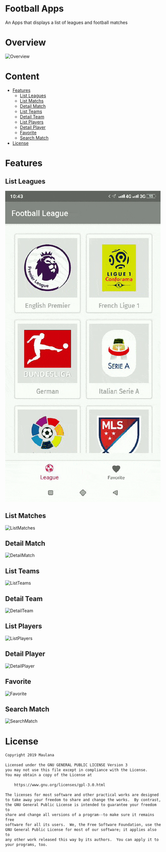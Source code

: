 # Football Apps
An Apps  that displays a list of leagues and football matches

# Overview

![Overview](https://drive.google.com/open?id=1b4ph1BXpz3cELpBEelAnP75M1MfMDOeU)

# Content

- [Features](#features)
    - [List Leagues](#list-league)
    - [List Matchs](#list-match)
    - [Detail Match](#detail-match)
    - [List Teams](#list-team)
    - [Detail Team](#detail-team)
    - [List Players](#list-player)
    - [Detail Player](#detail-player)
    - [Favorite](#favorite)
    - [Search Match](#search-match)
- [License](#license)

# Features

## List Leagues

![ListLeagues](https://github.com/maulanarasoky/Football-League-Final-Project/blob/master/images/List%20League.gif)

## List Matches

![ListMatches](https://github.com/maulanarasoky/Football-League-Final-Project/blob/master/images/List%20Match.gif)

## Detail Match

![DetailMatch](https://github.com/maulanarasoky/Football-League-Final-Project/blob/master/images/Detail%20Match.gif)

## List Teams

![ListTeams](https://github.com/maulanarasoky/Football-League-Final-Project/blob/master/images/List%20Team.gif)

## Detail Team

![DetailTeam](https://github.com/maulanarasoky/Football-League-Final-Project/blob/master/images/Detail%20Team.gif)

## List Players

![ListPlayers](https://github.com/maulanarasoky/Football-League-Final-Project/blob/master/images/List%20Players.gif)

## Detail Player

![DetailPlayer](https://github.com/maulanarasoky/Football-League-Final-Project/blob/master/images/Detail%20Player.gif)

## Favorite

![Favorite](https://github.com/maulanarasoky/Football-League-Final-Project/blob/master/images/Favorite.gif)

## Search Match

![SearchMatch](https://github.com/maulanarasoky/Football-League-Final-Project/blob/master/images/Search%20Match.gif)

# License

```
Copyright 2019 Maulana

Licensed under the GNU GENERAL PUBLIC LICENSE Version 3
you may not use this file except in compliance with the License.
You may obtain a copy of the License at

    https://www.gnu.org/licenses/gpl-3.0.html

The licenses for most software and other practical works are designed
to take away your freedom to share and change the works.  By contrast,
the GNU General Public License is intended to guarantee your freedom to
share and change all versions of a program--to make sure it remains free
software for all its users.  We, the Free Software Foundation, use the
GNU General Public License for most of our software; it applies also to
any other work released this way by its authors.  You can apply it to
your programs, too.
```